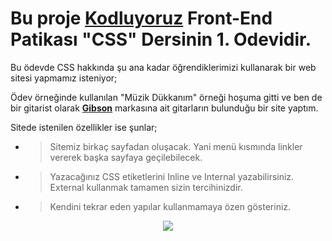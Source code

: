 # Bu proje [Kodluyoruz](https://kodluyoruz.org) Front-End Patikası "CSS" Dersinin 1. Odevidir.

Bu ödevde CSS hakkında şu ana kadar öğrendiklerimizi kullanarak bir web sitesi yapmamız isteniyor;

Ödev örneğinde kullanılan "Müzik Dükkanım" örneği hoşuma gitti ve ben de bir gitarist olarak [**Gibson**](https://gibson.com) markasına ait gitarların bulunduğu bir site  yaptım.

Sitede istenilen özellikler ise şunlar;

- >Sitemiz birkaç sayfadan oluşacak. Yani menü kısmında linkler vererek başka sayfaya geçilebilecek. 
- >Yazacağınız CSS etiketlerini Inline ve Internal yazabilirsiniz. External kullanmak tamamen sizin tercihinizdir.
- >Kendini tekrar eden yapılar kullanmamaya özen gösteriniz.

<div align="center"><img src="cssodev1.gif" /></div>